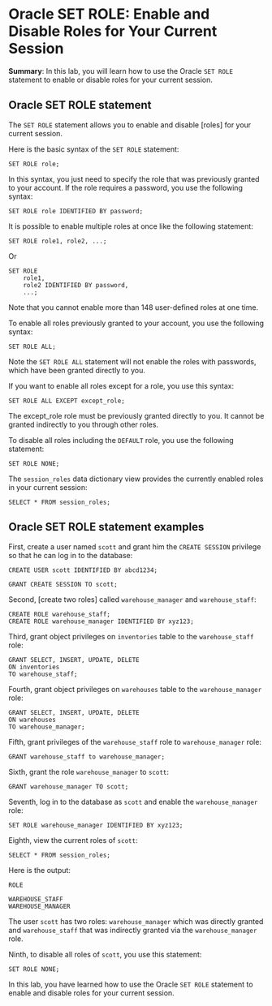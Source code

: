 # Oracle SET ROLE: Enable and Disable Roles for Your Current Session
**Summary**: In this lab, you will learn how to use the Oracle `SET ROLE` statement to enable or disable roles for your current session.

Oracle SET ROLE statement
-----------------------------------------

The `SET ROLE` statement allows you to enable and disable [roles] for your current session.

Here is the basic syntax of the `SET ROLE` statement:

```
SET ROLE role;
```


In this syntax, you just need to specify the role that was previously granted to your account. If the role requires a password, you use the following syntax:

```
SET ROLE role IDENTIFIED BY password;
```


It is possible to enable multiple roles at once like the following statement:

```
SET ROLE role1, role2, ...;
```


Or

```
SET ROLE 
    role1, 
    role2 IDENTIFIED BY password,
    ...;
```


Note that you cannot enable more than 148 user-defined roles at one time.

To enable all roles previously granted to your account, you use the following syntax:

```
SET ROLE ALL;
```


Note the `SET ROLE ALL` statement will not enable the roles with passwords, which have been granted directly to you.

If you want to enable all roles except for a role, you use this syntax:

```
SET ROLE ALL EXCEPT except_role;
```


The except\_role role must be previously granted directly to you. It cannot be granted indirectly to you through other roles.

To disable all roles including the `DEFAULT` role, you use the following statement:

```
SET ROLE NONE;
```


The `session_roles` data dictionary view provides the currently enabled roles in your current session:

```
SELECT * FROM session_roles;

```


Oracle SET ROLE statement examples
----------------------------------

First, create a user named `scott` and grant him the `CREATE SESSION` privilege so that he can log in to the database:

```
CREATE USER scott IDENTIFIED BY abcd1234;

GRANT CREATE SESSION TO scott;
```


Second, [create two roles] called `warehouse_manager` and `warehouse_staff`:

```
CREATE ROLE warehouse_staff;
CREATE ROLE warehouse_manager IDENTIFIED BY xyz123;

```


Third, grant object privileges on `inventories` table to the `warehouse_staff` role:

```
GRANT SELECT, INSERT, UPDATE, DELETE
ON inventories
TO warehouse_staff;
```


Fourth, grant object privileges on `warehouses` table to the `warehouse_manager` role:

```
GRANT SELECT, INSERT, UPDATE, DELETE
ON warehouses
TO warehouse_manager;
```


Fifth, grant privileges of the `warehouse_staff` role to `warehouse_manager` role:

```
GRANT warehouse_staff to warehouse_manager;
```


Sixth, grant the role `warehouse_manager` to `scott`:

```
GRANT warehouse_manager TO scott;
```


Seventh, log in to the database as `scott` and enable the `warehouse_manager` role:

```
SET ROLE warehouse_manager IDENTIFIED BY xyz123;
```


Eighth, view the current roles of `scott`:

```
SELECT * FROM session_roles;
```


Here is the output:

```
ROLE

WAREHOUSE_STAFF
WAREHOUSE_MANAGER
```


The user `scott` has two roles: `warehouse_manager` which was directly granted and `warehouse_staff` that was indirectly granted via the `warehouse_manager` role.

Ninth, to disable all roles of `scott`, you use this statement:

```
SET ROLE NONE;
```


In this lab, you have learned how to use the Oracle `SET ROLE` statement to enable and disable roles for your current session.
